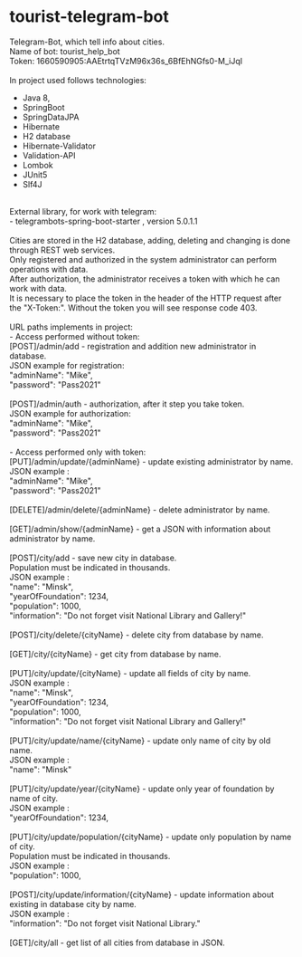 # tourist-telegram-bot
Telegram-Bot, which tell info about cities.<br>
Name of bot: tourist_help_bot <br>
Token: 1660590905:AAEtrtqTVzM96x36s_6BfEhNGfs0-M_iJqI <br>
<br>
In project used follows technologies: <br>
- Java 8,<br>
- SpringBoot<br>
- SpringDataJPA<br>
- Hibernate<br>
- H2 database<br>
- Hibernate-Validator<br>
- Validation-API<br>
- Lombok<br>
- JUnit5<br>
- Slf4J<br>
<br>
External library, for work with telegram: <br>
- telegrambots-spring-boot-starter , version 5.0.1.1<br>
<br>
Cities are stored in the H2 database, adding, deleting and changing is done through REST web services.<br>
Only registered and authorized in the system administrator can perform operations with data.<br>
After authorization, the administrator receives a token with which he can work with data.<br>
It is necessary to place the token in the header of the HTTP request after the "X-Token:". Without the token you will see response code 403.<br>
<br>
URL paths implements in project:<br>
 - Access performed without token:<br>
[POST]/admin/add - registration and addition new administrator in database.<br>
JSON example for registration:<br>
"adminName": "Mike",<br>
  "password": "Pass2021"<br>
  <br>
[POST]/admin/auth - authorization, after it step you take token.<br>
JSON example for authorization:<br>
"adminName": "Mike",<br>
  "password": "Pass2021"<br>
<br>
 - Access performed only with token:<br>
[PUT]/admin/update/{adminName} - update existing administrator by name.<br>
JSON example :<br>
"adminName": "Mike",<br>
  "password": "Pass2021"<br>
  <br>
[DELETE]/admin/delete/{adminName} - delete administrator by name.<br>
<br>
[GET]/admin/show/{adminName} - get a JSON with information about administrator by name.<br>
<br>
[POST]/city/add - save new city in database.<br>
Population must be indicated in thousands.<br>
JSON example :<br>
  "name": "Minsk",<br>
  "yearOfFoundation": 1234,<br>
  "population": 1000,<br>
  "information": "Do not forget visit National Library and Gallery!"<br>
  <br>
[POST]/city/delete/{cityName} - delete city from database by name.<br>
<br>
[GET]/city/{cityName} - get city from database by name.<br>
<br>
[PUT]/city/update/{cityName} - update all fields of city by name.<br>
JSON example :<br>
"name": "Minsk",<br>
  "yearOfFoundation": 1234,<br>
  "population": 1000,<br>
  "information": "Do not forget visit National Library and Gallery!"<br>
  <br>
[PUT]/city/update/name/{cityName} - update only name of city by old name.<br>
JSON example :<br>
"name": "Minsk"<br>
<br>
[PUT]/city/update/year/{cityName} - update only year of foundation by name of city.<br>
JSON example :<br>
"yearOfFoundation": 1234,<br>
<br>
[PUT]/city/update/population/{cityName} - update only population by name of city.<br>
Population must be indicated in thousands.<br>
JSON example :<br>
"population": 1000,<br>
<br>
[POST]/city/update/information/{cityName} - update information about existing in database city by name.<br>
JSON example :<br>
"information": "Do not forget visit National Library."<br>
<br>
[GET]/city/all - get list of all cities from database in JSON.<br>

